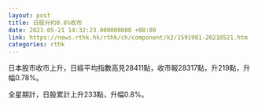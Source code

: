 ```yaml
---
layout: post
title: 日股升約0.8%收市
date: 2021-05-21 14:32:23.000000000 +08:00
link: https://news.rthk.hk/rthk/ch/component/k2/1591981-20210521.htm
categories: rthk
---
```


日本股市收市上升，日經平均指數高見28411點，收市報28317點，升219點，升幅0.78%。

全星期計，日股累計上升233點，升幅0.8%。
